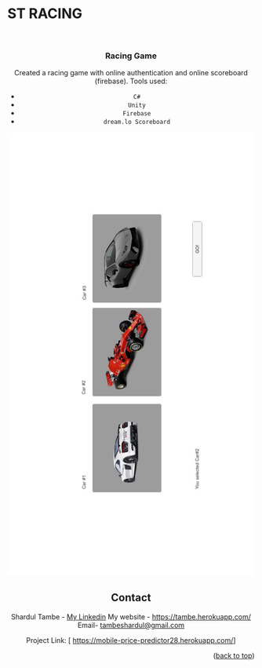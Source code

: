 
# ST RACING


<!-- PROJECT LOGO -->
<br />
<div align="center">
   

</div>
    
  </a><div align="center">
  <h3 align="center">Racing Game</h3>

Created a racing game with online authentication and online scoreboard (firebase).
Tools used:
-  `C#`
-  `Unity`
-  `Firebase`
-  `dream.lo Scoreboard`


 <img src="https://github.com/shardul28/carracing2810/blob/master/unknown%20(2).png"/>

<!-- CONTACT -->
## Contact

  Shardul Tambe - <a href="https://www.linkedin.com/in/shardul-tambe-300ab4223/">My Linkedin</a> 
  My website - <a href="https://tambe.herokuapp.com/">https://tambe.herokuapp.com/</a>
  Email- tambeshardul@gmail.com
  

  Project Link: [ <a href="https://mobile-price-predictor28.herokuapp.com/">https://mobile-price-predictor28.herokuapp.com/</a>]

<p align="right">(<a href="#top">back to top</a>)</p>


